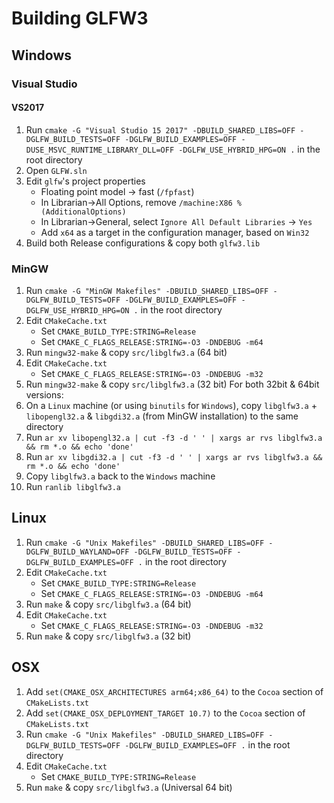 # Building GLFW3

## Windows

### Visual Studio

#### VS2017

1. Run `cmake -G "Visual Studio 15 2017" -DBUILD_SHARED_LIBS=OFF -DGLFW_BUILD_TESTS=OFF -DGLFW_BUILD_EXAMPLES=OFF -DUSE_MSVC_RUNTIME_LIBRARY_DLL=OFF -DGLFW_USE_HYBRID_HPG=ON .` in the root directory
2. Open `GLFW.sln`
3. Edit `glfw`'s project properties
    - Floating point model -> fast (`/fpfast`)
    - In Librarian->All Options, remove `/machine:X86 %(AdditionalOptions)`
    - In Librarian->General, select `Ignore All Default Libraries` -> `Yes`
    - Add `x64` as a target in the configuration manager, based on `Win32`
4. Build both Release configurations & copy both `glfw3.lib`

### MinGW

1. Run `cmake -G "MinGW Makefiles" -DBUILD_SHARED_LIBS=OFF -DGLFW_BUILD_TESTS=OFF -DGLFW_BUILD_EXAMPLES=OFF -DGLFW_USE_HYBRID_HPG=ON .` in the root directory
2. Edit `CMakeCache.txt`
    - Set `CMAKE_BUILD_TYPE:STRING=Release`
    - Set `CMAKE_C_FLAGS_RELEASE:STRING=-O3 -DNDEBUG -m64`
3. Run `mingw32-make` & copy `src/libglfw3.a` (64 bit)
4. Edit `CMakeCache.txt`
    - Set `CMAKE_C_FLAGS_RELEASE:STRING=-O3 -DNDEBUG -m32`
5. Run `mingw32-make` & copy `src/libglfw3.a` (32 bit)
For both 32bit & 64bit versions:
6. On a `Linux` machine (or using `binutils` for `Windows`), copy `libglfw3.a` + `libopengl32.a` & `libgdi32.a` (from MinGW installation) to the same directory
7. Run `ar xv libopengl32.a | cut -f3 -d ' ' | xargs ar rvs libglfw3.a && rm *.o && echo 'done'`
8. Run `ar xv libgdi32.a | cut -f3 -d ' ' | xargs ar rvs libglfw3.a && rm *.o && echo 'done'`
9. Copy `libglfw3.a` back to the `Windows` machine
10. Run `ranlib libglfw3.a`

## Linux

1. Run `cmake -G "Unix Makefiles" -DBUILD_SHARED_LIBS=OFF -DGLFW_BUILD_WAYLAND=OFF -DGLFW_BUILD_TESTS=OFF -DGLFW_BUILD_EXAMPLES=OFF .` in the root directory
2. Edit `CMakeCache.txt`
    - Set `CMAKE_BUILD_TYPE:STRING=Release`
    - Set `CMAKE_C_FLAGS_RELEASE:STRING=-O3 -DNDEBUG -m64`
3. Run `make` & copy `src/libglfw3.a` (64 bit)
4. Edit `CMakeCache.txt`
    - Set `CMAKE_C_FLAGS_RELEASE:STRING=-O3 -DNDEBUG -m32`
5. Run `make` & copy `src/libglfw3.a` (32 bit)

## OSX

1. Add `set(CMAKE_OSX_ARCHITECTURES arm64;x86_64)` to the `Cocoa` section of `CMakeLists.txt`
2. Add `set(CMAKE_OSX_DEPLOYMENT_TARGET 10.7)` to the `Cocoa` section of `CMakeLists.txt`
3. Run `cmake -G "Unix Makefiles" -DBUILD_SHARED_LIBS=OFF -DGLFW_BUILD_TESTS=OFF -DGLFW_BUILD_EXAMPLES=OFF .` in the root directory
4. Edit `CMakeCache.txt`
    - Set `CMAKE_BUILD_TYPE:STRING=Release`
5. Run `make` & copy `src/libglfw3.a` (Universal 64 bit)
